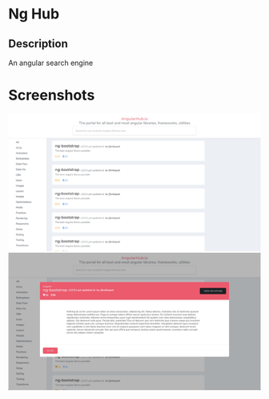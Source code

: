# Ng Hub

## Description
 An angular search engine

# Screenshots


![](screenshot/home.jpg)
![](screenshot/package.jpg)

